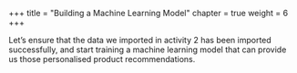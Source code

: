 +++
title = "Building a Machine Learning Model"
chapter = true
weight = 6
+++

Let’s ensure that the data we imported in activity 2 has been imported successfully, and start training a machine learning model that can provide us those personalised product recommendations.

